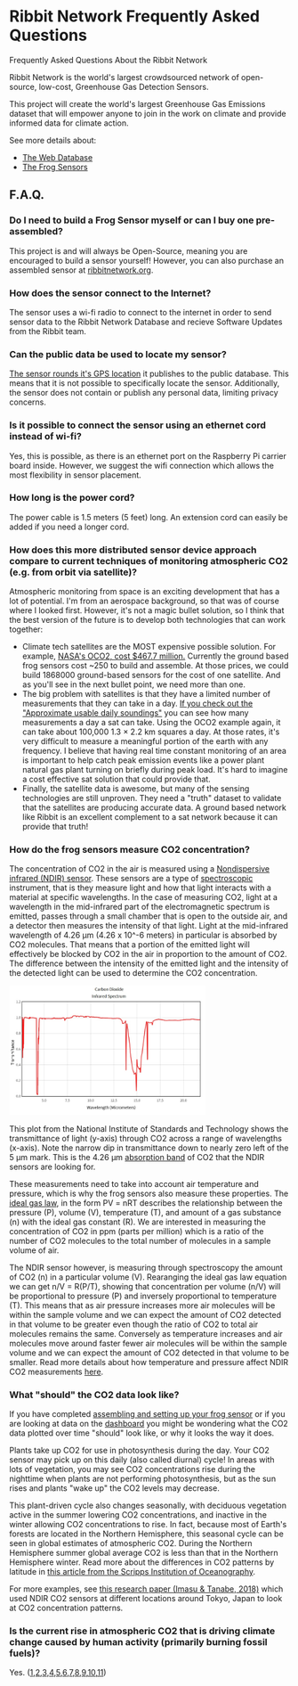 # Ribbit Network Frequently Asked Questions
Frequently Asked Questions About the Ribbit Network

Ribbit Network is the world's largest crowdsourced network of open-source, low-cost, Greenhouse Gas Detection Sensors.

This project will create the world's largest Greenhouse Gas Emissions dataset that will empower anyone to join in the work on climate and provide informed data for climate action.

See more details about:
* [The Web Database](https://github.com/Ribbit-Network/ribbit-network-dashboard/blob/main/README.md)
* [The Frog Sensors](https://github.com/Ribbit-Network/ribbit-network-frog-sensor)

## F.A.Q.

### Do I need to build a Frog Sensor myself or can I buy one pre-assembled?
This project is and will always be Open-Source, meaning you are encouraged to build a sensor yourself! However, you can also purchase an assembled sensor at [ribbitnetwork.org](https://ribbitnetwork.org/).

### How does the sensor connect to the Internet?
The sensor uses a wi-fi radio to connect to the internet in order to send sensor data to the Ribbit Network Database and recieve Software Updates from the Ribbit team.

### Can the public data be used to locate my sensor?
[The sensor rounds it's GPS location](https://github.com/Ribbit-Network/ribbit-network-frog-sensor/issues/41) it publishes to the public database. This means that it is not possible to specifically locate the sensor. Additionally, the sensor does not contain or publish any personal data, limiting privacy concerns.

### Is it possible to connect the sensor using an ethernet cord instead of wi-fi?
Yes, this is possible, as there is an ethernet port on the Raspberry Pi carrier board inside. However, we suggest the wifi connection which allows the most flexibility in sensor placement.

### How long is the power cord?
The power cable is 1.5 meters (5 feet) long. An extension cord can easily be added if you need a longer cord.

### How does this more distributed sensor device approach compare to current techniques of monitoring atmospheric CO2 (e.g. from orbit via satellite)?

Atmospheric monitoring from space is an exciting development that has a lot of potential. I'm from an aerospace background, so that was of course where I looked first. However, it's not a magic bullet solution, so I think that the best version of the future is to develop both technologies that can work together:
* Climate tech satellites are the MOST expensive possible solution. For example, [NASA's OCO2, cost $467.7 million.](https://www.jpl.nasa.gov/news/press_kits/oco2-launch-press-kit.pdf) Currently the ground based frog sensors cost ~250 to build and assemble. At those prices, we could build 1868000 ground-based sensors for the cost of one satellite. And as you'll see in the next bullet point, we need more than one.
* The big problem with satellites is that they have a limited number of measurements that they can take in a day. [If you check out the "Approximate usable
daily soundings"](https://en.wikipedia.org/wiki/Space-based_measurements_of_carbon_dioxide#List_of_instruments) you can see how many measurements a day a sat can take. Using the OCO2 example again, it can take about 100,000 1.3 × 2.2 km squares a day. At those rates, it's very difficult to measure a meaningful portion of the earth with any frequency. I believe that having real time constant monitoring of an area is important to help catch peak emission events like a power plant natural gas plant turning on briefly during peak load. It's hard to imagine a cost effective sat solution that could provide that.
* Finally, the satellite data is awesome, but many of the sensing technologies are still unproven. They need a "truth" dataset to validate that the satellites are producing accurate data. A ground based network like Ribbit is an excellent complement to a sat network because it can provide that truth! 

### How do the frog sensors measure CO2 concentration?

The concentration of CO2 in the air is measured using a [Nondispersive infrared (NDIR) sensor](https://en.wikipedia.org/wiki/Nondispersive_infrared_sensor). 
These sensors are a type of [spectroscopic](https://en.wikipedia.org/wiki/Spectroscopy) instrument, that is they measure light and how that light interacts with a material at specific wavelengths. 
In the case of measuring CO2, light at a wavelength in the mid-infrared part of the electromagnetic spectrum is emitted, passes through a small chamber that is open to the outside air, and a detector then measures the intensity of that light.
Light at the mid-infrared wavelength of 4.26 μm (4.26 x 10^-6 meters) in particular is absorbed by CO2 molecules.
That means that a portion of the emitted light will effectively be blocked by CO2 in the air in proportion to the amount of CO2. 
The difference between the intensity of the emitted light and the intensity of the detected light can be used to determine the CO2 concentration.

<a href="https://webbook.nist.gov/cgi/cbook.cgi?ID=C124389&Type=IR-SPEC&Index=1#IR-SPEC"><img src="co2_transmitance.jpg" width="70%"/></a> 

This plot from the National Institute of Standards and Technology shows the transmittance of light (y-axis) through CO2 across a range of wavelengths (x-axis). Note the narrow dip in transmittance down to nearly zero left of the 5 μm mark. This is the 4.26 μm [absorption band](https://en.wikipedia.org/wiki/Absorption_band) of CO2 that the NDIR sensors are looking for.

These measurements need to take into account air temperature and pressure, which is why the frog sensors also measure these properties. 
The [ideal gas law](https://en.wikipedia.org/wiki/Ideal_gas_law), in the form PV = nRT describes the relationship between the pressure (P),  volume (V), temperature (T), and amount of a gas substance (n) with the ideal gas constant (R).
We are interested in measuring the concentration of CO2 in ppm (parts per million) which is a ratio of the number of CO2 molecules to the total number of molecules in a sample volume of air.

The NDIR sensor however, is measuring through spectroscopy the amount of CO2 (n) in a particular volume (V).
Rearanging the ideal gas law equation we can get n/V = R(P/T), showing that concentration per volume (n/V) will be proportional to pressure (P) and inversely proportional to temperature (T).
This means that as air pressure increases more air molecules will be within the sample volume and we can expect the amount of CO2 detected in that volume to be greater even though the ratio of CO2 to total air molecules remains the same.
Conversely as temperature increases and air molecules move around faster fewer air molecules will be within the sample volume and we can expect the amount of CO2 detected in that volume to be smaller.
Read more details about how temperature and pressure affect NDIR CO2 measurements [here](https://www.bapihvac.com/wp-content/uploads/2011/04/Altitude_Temperature_and_CO2.pdf).

### What "should" the CO2 data look like?

If you have completed [assembling and setting up your frog sensor](https://github.com/Ribbit-Network/ribbit-network-frog-sensor/blob/main/assembly-instructions/0-start-here.md) or if you are looking at data on the [dashboard](https://ribbit-network.herokuapp.com/) you might be wondering what the CO2 data plotted over time "should" look like, or why it looks the way it does.

Plants take up CO2 for use in photosynthesis during the day. Your CO2 sensor may pick up on this daily (also called diurnal) cycle! In areas with lots of vegetation, you may see CO2 concentrations rise during the nighttime when plants are not performing photosynthesis, but as the sun rises and plants "wake up" the CO2 levels may decrease.

This plant-driven cycle also changes seasonally, with deciduous vegetation active in the summer lowering CO2 concentrations, and inactive in the winter allowing CO2 concentrations to rise. In fact, because most of Earth's forests are located in the Northern Hemisphere, this seasonal cycle can be seen in global estimates of atmospheric CO2. During the Northern Hemisphere summer global average CO2 is less than that in the Northern Hemisphere winter. Read more about the differences in CO2 patterns by latitude in [this article from the Scripps Institution of Oceanography](https://keelingcurve.ucsd.edu/2013/05/07/why-are-seasonal-co2-fluctuations-strongest-in-northern-latitudes/).

For more examples, see [this research paper (Imasu & Tanabe, 2018)](http://dx.doi.org/10.3390/atmos9100367) which used NDIR CO2 sensors at different locations around Tokyo, Japan to look at CO2 concentration patterns.

### Is the current rise in atmospheric CO2 that is driving climate change caused by human activity (primarily burning fossil fuels)?

Yes. ([1](https://climate.nasa.gov/causes/),[2](https://www.climate.gov/news-features/climate-qa/are-humans-causing-or-contributing-global-warming),[3](https://ec.europa.eu/clima/change/causes_en),[4](https://keelingcurve.ucsd.edu/2018/09/19/is-the-current-rise-in-co2-definitely-caused-by-human-activities/),[5](https://www.climate.gov/news-features/climate-qa/which-emits-more-carbon-dioxide-volcanoes-or-human-activities),[6](https://www.edf.org/climate/9-ways-we-know-humans-triggered-climate-change),[7](https://skepticalscience.com/co2-increase-is-natural-not-human-caused.htm),[8](https://www.science.org.au/learning/general-audience/science-climate-change/3-are-human-activities-causing-climate-change),[9](https://www.metoffice.gov.uk/weather/climate-change/causes-of-climate-change),[10](https://royalsociety.org/topics-policy/projects/climate-change-evidence-causes/question-3/),[11](https://www.ucsusa.org/resources/are-humans-major-cause-global-warming))



